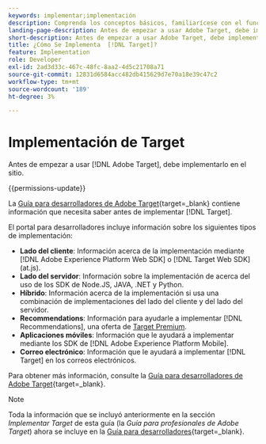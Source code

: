 ```yaml
---
keywords: implementar;implementación
description: Comprenda los conceptos básicos, familiarícese con el funcionamiento de  [!DNL Target] y cómo se integra con su infraestructura, y comprenda cómo se realiza el seguimiento de los visitantes.
landing-page-description: Antes de empezar a usar Adobe Target, debe implementarlo en el sitio.
short-description: Antes de empezar a usar Adobe Target, debe implementarlo en el sitio.
title: ¿Cómo Se Implementa  [!DNL Target]?
feature: Implementation
role: Developer
exl-id: 2ad3d33c-467c-48fc-8aa2-4d5c21708a71
source-git-commit: 12831d6584acc482db415629d7e70a18e39c47c2
workflow-type: tm+mt
source-wordcount: '189'
ht-degree: 3%

---
```


# Implementación de Target

Antes de empezar a usar [!DNL Adobe Target], debe implementarlo en el sitio.

{{permissions-update}}

La [Guía para desarrolladores de Adobe Target](https://experienceleague.adobe.com/docs/target-dev/developer/overview.html?lang=es){target=_blank} contiene información que necesita saber antes de implementar [!DNL Target].

El portal para desarrolladores incluye información sobre los siguientes tipos de implementación:

* **Lado del cliente**: Información acerca de la implementación mediante [!DNL Adobe Experience Platform Web SDK] o [!DNL Target Web SDK] (at.js).
* **Lado del servidor**: Información sobre la implementación de acerca del uso de los SDK de Node.JS, JAVA, .NET y Python.
* **Híbrido**: Información acerca de la implementación si usa una combinación de implementaciones del lado del cliente y del lado del servidor.
* **Recommendations**: Información para ayudarle a implementar [!DNL Recommendations], una oferta de [Target Premium](/help/main/c-intro/intro.md#premium).
* **Aplicaciones móviles**: Información que le ayudará a implementar mediante los SDK de [!DNL Adobe Experience Platform Mobile].
* **Correo electrónico**: Información que le ayudará a implementar [!DNL Target] en los correos electrónicos.

Para obtener más información, consulte la [Guía para desarrolladores de Adobe Target](https://experienceleague.adobe.com/docs/target-dev/developer/overview.html?lang=es){target=_blank}.

>[!NOTE]
>
>Toda la información que se incluyó anteriormente en la sección *Implementar Target* de esta guía (la *Guía para profesionales de Adobe Target*) ahora se incluye en la [Guía para desarrolladores](https://experienceleague.adobe.com/docs/target-dev/developer/overview.html?lang=es){target=_blank}.





